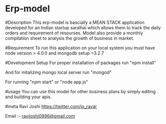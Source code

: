 # Erp-model

#Description
This erp-model is bascially a MEAN STACK application developed for an Indian startup saralhai which allows them to track the daily orders and requirement of resourses.
Model also provide a monthly compilation sheet to analysis the growth of business in market.



#Requirement 
To run this application on your local system you must have
node version > 4.0.0 and mongodb setup >3.2.7

#Development Setup
For proper installation of packages run "npm install"

And for initalizing mongo local server run "mongod"

For running "npm start" or "node app.js"

#usage
You can use this model for other business plans by simply editing and building your apis.

#meta
Ravi Joshi
https://twitter.com/jo_ravar


Email :- ravijoshi0996@gmail.com


